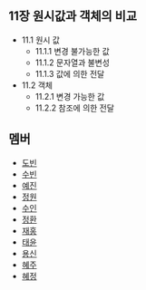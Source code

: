 ## 11장 원시값과 객체의 비교

- 11.1 원시 값
    - 11.1.1 변경 불가능한 값
    - 11.1.2 문자열과 불변성
    - 11.1.3 값에 의한 전달
- 11.2 객체
    - 11.2.1 변경 가능한 값
    - 11.2.2 참조에 의한 전달

## 멤버
- [도빈](./dobin.md)
- [수빈](./subin.md)
- [예진](./yejin.md)
- [정원](./jungwon.md)
- [수인](./suin.md)
- [정환](./jeonghwan.md)
- [재홍](./jaehong.md)
- [태윤](./taeyoon.md)
- [용신](./yongshin.md)
- [혜주](./hyeju.md)
- [혜정](./hyejeong.md)        
